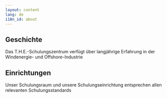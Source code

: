 ```yaml
---
layout: content
lang: de
i18n_id: about
---
```


## Geschichte

Das T.H.E.-Schulungszentrum verfügt über langjährige Erfahrung in der Windenergie- und Offshore-Industrie

## Einrichtungen

Unser Schulungsraum und unsere Schulungseinrichtung entsprechen allen relevanten Schulungsstandards

